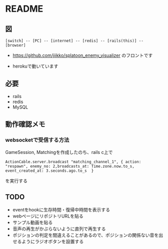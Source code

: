 # README
## 図
```
[switch] -- [PC] -- [internet] -- [redis] -- [rails(this)] -- [browser]
```

* https://github.com/jiikko/splatoon_enemy_visualizer のフロントです

* herokuで動いています

## 必要
* rails
* redis
* MySQL

## 動作確認メモ
### websocketで受信する方法
GameSession, Matchingを作成したのち、rails c上で
```
ActionCable.server.broadcast "matching_channel_1", { action: "respawn", enemy_no: 2,broadcasts_at: Time.zone.now.to_s, event_created_at: 3.seconds.ago.to_s  }
```
を実行する

## TODO
* eventをhookに生存時間・復帰中時間を表示する
* webページにリポジトリURLを貼る
* サンプル動画を貼る
* 音声の再生がかぶらないように直列で再生する
* ポジションの判定を間違えることがあるので、ポジションの関係ない音を出せるようにラジオボタンを設置する
